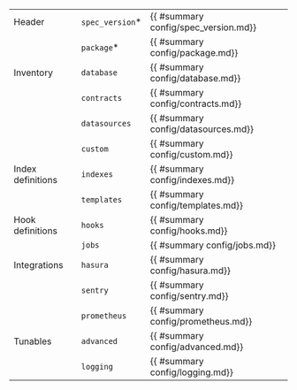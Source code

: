 |                   |                 |                                        |
| ----------------- | --------------- | -------------------------------------- |
| Header            | `spec_version`* | {{ #summary config/spec_version.md}}   |
|                   | `package`*      | {{ #summary config/package.md}}        |
| Inventory         | `database`      | {{ #summary config/database.md}}       |
|                   | `contracts`     | {{ #summary config/contracts.md}}      |
|                   | `datasources`   | {{ #summary config/datasources.md}}    |
|                   | `custom`        | {{ #summary config/custom.md}}         |
| Index definitions | `indexes`       | {{ #summary config/indexes.md}} |
|                   | `templates`     | {{ #summary config/templates.md}}      |
| Hook definitions  | `hooks`         | {{ #summary config/hooks.md}}          |
|                   | `jobs`          | {{ #summary config/jobs.md}}           |
| Integrations      | `hasura`        | {{ #summary config/hasura.md}}         |
|                   | `sentry`        | {{ #summary config/sentry.md}}         |
|                   | `prometheus`    | {{ #summary config/prometheus.md}}     |
| Tunables          | `advanced`      | {{ #summary config/advanced.md}}       |
|                   | `logging`       | {{ #summary config/logging.md}}        |
